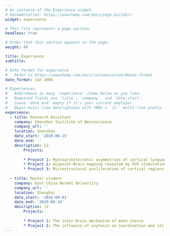 ```yaml
---
# An instance of the Experience widget.
# Documentation: https://wowchemy.com/docs/page-builder/
widget: experience

# This file represents a page section.
headless: true

# Order that this section appears on the page.
weight: 40

title: Experience
subtitle:

# Date format for experience
#   Refer to https://wowchemy.com/docs/customization/#date-format
date_format: Jan 2006

# Experiences.
#   Add/remove as many `experience` items below as you like.
#   Required fields are `title`, `company`, and `date_start`.
#   Leave `date_end` empty if it's your current employer.
#   Begin multi-line descriptions with YAML's `|2-` multi-line prefix.
experience:
  - title: Research Assistant
    company: Shenzhen Institute of Neuroscience
    company_url: ''
    location: Shenzhen
    date_start: '2019-06-15'
    date_end: ''
    description: |2-
        Projects:
        
        * Project 1: Myeloarchitectonic asymmetries of cortical language regions
        * Project 2: Acupoint-Brain mapping revealed by FUS stimulation on language-relevant acupoints
        * Project 3: Microstructural proliferation of cortical regions of golf athletes
        
  - title: Master student
    company: East China Normal University
    company_url: ''
    location: Shanghai
    date_start: '2016-09-01'
    date_end: '2019-06-14'
    description: |2-
        Projects:
        
        * Project 1: The inter-brain mechanism of mate choice
        * Project 2: The influence of oxytocin on coordination and its underlying inter-brain mechanism
---
```


